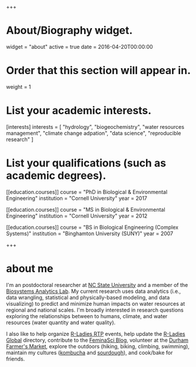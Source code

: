 +++
# About/Biography widget.
widget = "about"
active = true
date = 2016-04-20T00:00:00

# Order that this section will appear in.
weight = 1

# List your academic interests.
[interests]
  interests = [
    "hydrology",
    "biogeochemistry",
    "water resources management",
    "climate change adpation",
    "data science",
    "reproducible research"
  ]

# List your qualifications (such as academic degrees).
[[education.courses]]
  course = "PhD in Biological & Environmental Engineering"
  institution = "Cornell University"
  year = 2017

[[education.courses]]
  course = "MS in Biological & Environmental Engineering"
  institution = "Cornell University"
  year = 2012

[[education.courses]]
  course = "BS in Biological Engineering (Complex Systems)"
  institution = "Binghamton University (SUNY)"
  year = 2007
 
+++

# about me

I'm an postdoctoral researcher at [NC State University](https://www.ncsu.edu/) and a member of the [Biosystems Analytics Lab](http://nelson.rbind.io/). My current research uses data analytics (i.e., data wrangling, statistical and physically-based modeling, and data visualizing) to predict and minimize human impacts on water resources at regional and national scales. I'm broadly interested in research questions exploring the relationships between to humans, climate, and water resources (water quantity and water quality).

I also like to help organize [R-Ladies RTP](https://www.meetup.com/R-Ladies-RTP/) events, help update the [R-Ladies Global](https://rladies.org/) directory, contribute to the [FeminaSci Blog](https://www.feminasci.com/discussions-1), volunteer at the [Durham Farmer's Market](http://www.durhamfarmersmarket.com/), explore the outdoors (hiking, biking, climbing, swimming), maintain my cultures ([kombucha](https://en.wikipedia.org/wiki/Kombucha) and [sourdough](https://en.wikipedia.org/wiki/Sourdough#Starter)), and cook/bake for friends.
